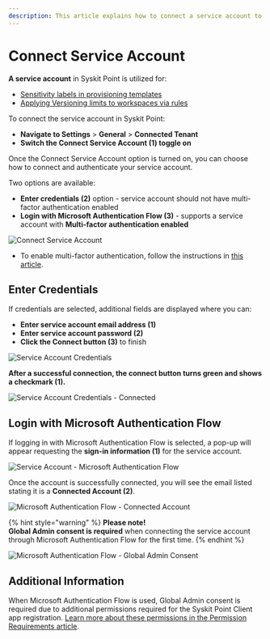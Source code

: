 ```yaml
---
description: This article explains how to connect a service account to Syskit Point. 
---
```


# Connect Service Account

**A service account** in Syskit Point is utilized for:
 * [Sensitivity labels in provisioning templates](../governance-and-automation/provisioning/enable-sensitivity-labels.md)
 * [Applying Versioning limits to workspaces via rules](../storage-management/versioning-limits.md)

To connect the service account in Syskit Point:
* **Navigate to Settings** > **General** > **Connected Tenant**
* **Switch the Connect Service Account (1) toggle on**

Once the Connect Service Account option is turned on, you can choose how to connect and authenticate your service account.

Two options are available:

* **Enter credentials (2)** option - service account should not have multi-factor authentication enabled
* **Login with Microsoft Authentication Flow (3)** - supports a service account with **Multi-factor authentication enabled** 

![Connect Service Account](../../static/img/connect-service-account-toggle.png)

  * To enable multi-factor authentication, follow the instructions in [this article](https://support.microsoft.com/en-us/office/set-up-your-microsoft-365-sign-in-for-multi-factor-authentication-ace1d096-61e5-449b-a875-58eb3d74de14).

## Enter Credentials

If credentials are selected, additional fields are displayed where you can:
* **Enter service account email address (1)**
* **Enter service account password (2)**
* **Click the Connect button (3)** to finish

![Service Account Credentials](../../static/img/connect-service-account-credentials.png)

**After a successful connection, the connect button turns green and shows a checkmark (1).**

![Service Account Credentials - Connected](../../static/img/connect-service-account-checkmark.png)

## Login with Microsoft Authentication Flow
If logging in with Microsoft Authentication Flow is selected, a pop-up will appear requesting the **sign-in information (1)** for the service account. 

![Service Account - Microsoft Authentication Flow](../../static/img/connect-service-account-MFA.png)

Once the account is successfully connected, you will see the email listed stating it is a **Connected Account (2)**.

![Microsoft Authentication Flow - Connected Account](../../static/img/connect-service-account-MFA-connected.png)

{% hint style="warning" %}
**Please note!**  
**Global Admin consent is required** when connecting the service account through Microsoft Authentication Flow for the first time. 
{% endhint %}

![Microsoft Authentication Flow - Global Admin Consent](../../static/img/connect-service-account-consent.png)

## Additional Information
When Microsoft Authentication Flow is used, Global Admin consent is required due to additional permissions required for the Syskit Point Client app registration. 
[Learn more about these permissions in the Permission Requirements article](../requirements/permission-requirements.md#syskit-point-client).
